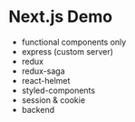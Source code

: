 # Next.js Demo

-   functional components only
-   express (custom server)
-   redux
-   redux-saga
-   react-helmet
-   styled-components
-   session & cookie
-   backend

